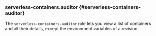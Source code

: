 ### serverless-containers.auditor {#serverless-containers-auditor}

The `serverless-containers.auditor` role lets you view a list of containers and all their details, except the environment variables of a revision.
